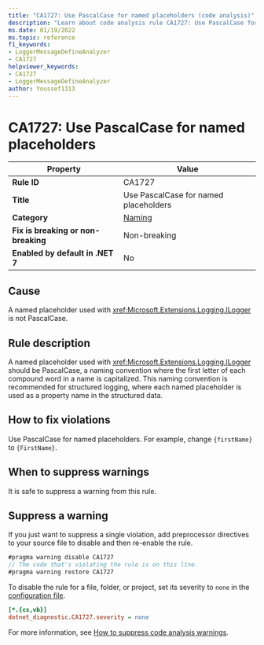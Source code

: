```yaml
---
title: "CA1727: Use PascalCase for named placeholders (code analysis)"
description: "Learn about code analysis rule CA1727: Use PascalCase for named placeholders"
ms.date: 01/19/2022
ms.topic: reference
f1_keywords:
- LoggerMessageDefineAnalyzer
- CA1727
helpviewer_keywords:
- CA1727
- LoggerMessageDefineAnalyzer
author: Youssef1313
---
```

# CA1727: Use PascalCase for named placeholders

| Property                            | Value                                 |
|-------------------------------------|---------------------------------------|
| **Rule ID**                         | CA1727                                |
| **Title**                           | Use PascalCase for named placeholders |
| **Category**                        | [Naming](naming-warnings.md)          |
| **Fix is breaking or non-breaking** | Non-breaking                          |
| **Enabled by default in .NET 7**    | No                                    |

## Cause

A named placeholder used with <xref:Microsoft.Extensions.Logging.ILogger> is not PascalCase.

## Rule description

A named placeholder used with <xref:Microsoft.Extensions.Logging.ILogger> should be PascalCase, a naming convention where the first letter of each compound word in a name is capitalized. This naming convention is recommended for structured logging, where each named placeholder is used as a property name in the structured data.

## How to fix violations

Use PascalCase for named placeholders. For example, change `{firstName}` to `{FirstName}`.

## When to suppress warnings

It is safe to suppress a warning from this rule.

## Suppress a warning

If you just want to suppress a single violation, add preprocessor directives to your source file to disable and then re-enable the rule.

```csharp
#pragma warning disable CA1727
// The code that's violating the rule is on this line.
#pragma warning restore CA1727
```

To disable the rule for a file, folder, or project, set its severity to `none` in the [configuration file](../configuration-files.md).

```ini
[*.{cs,vb}]
dotnet_diagnostic.CA1727.severity = none
```

For more information, see [How to suppress code analysis warnings](../suppress-warnings.md).
